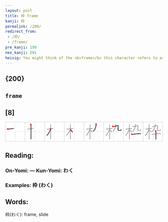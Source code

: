 ```yaml
---
layout: post
title: 枠 frame
kanji: 枠
permalink: /200/
redirect_from:
 - /枠/
 - /frame/
pre_kanji: 199
nex_kanji: 201
heisig: You might think of the <b>frame</b> this character refers to as the sort of <b>frame</b> we have created by drawing a dark line around this kanji and its explanation. Then think of that line as made of very thin <i>wood</i>; and finally note how each time the line bends it forms a 90° angle, thus giving us the <i>nine</i> and the <i>ten</i>.
---
```


## {200}

## `frame`

## [8]

<div class="stroke"><img src="../images/E69EA0.png" /></div>

## Reading:

### On-Yomi:  &mdash; Kun-Yomi: わく

### Examples: 枠 (わく)

## Words:

枠(わく): frame, slide
